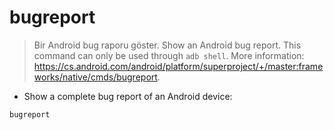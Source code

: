 # bugreport

> Bir Android bug raporu göster. Show an Android bug report.
> This command can only be used through `adb shell`.
> More information: <https://cs.android.com/android/platform/superproject/+/master:frameworks/native/cmds/bugreport>.

- Show a complete bug report of an Android device:

`bugreport`
